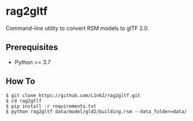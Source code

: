 # rag2gltf

Command-line utility to convert RSM models to glTF 2.0.

## Prerequisites

* Python >= 3.7

## How To

```
$ git clone https://github.com/L1nkZ/rag2gltf.git
$ cd rag2gtlf
$ pip install -r requirements.txt
$ python rag2gltf data/model/gld2/building.rsm --data_folder=data/
```